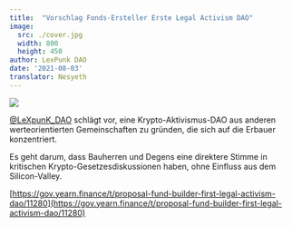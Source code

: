 ```yaml
---
title:  "Vorschlag Fonds-Ersteller Erste Legal Activism DAO"
image:
  src: ./cover.jpg
  width: 800
  height: 450
author: LexPunk DAO
date: '2021-08-03'
translator: Nesyeth
---
```


![](/_posts/_announcements/legal-activism-DAO/1.jpg?w=800&h=450)

[@LeXpunK_DAO](https://twitter.com/LeXpunK_DAO) schlägt vor, eine Krypto-Aktivismus-DAO aus anderen werteorientierten Gemeinschaften zu gründen, die sich auf die Erbauer konzentriert.

Es geht darum, dass Bauherren und Degens eine direktere Stimme in kritischen Krypto-Gesetzesdiskussionen haben, ohne Einfluss aus dem Silicon-Valley.

[https://gov.yearn.finance/t/proposal-fund-builder-first-legal-activism-dao/11280](https://gov.yearn.finance/t/proposal-fund-builder-first-legal-activism-dao/11280)
